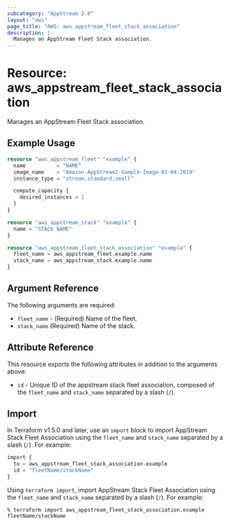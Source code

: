 ```yaml
---
subcategory: "AppStream 2.0"
layout: "aws"
page_title: "AWS: aws_appstream_fleet_stack_association"
description: |-
  Manages an AppStream Fleet Stack association.
---
```


# Resource: aws_appstream_fleet_stack_association

Manages an AppStream Fleet Stack association.

## Example Usage

```terraform
resource "aws_appstream_fleet" "example" {
  name          = "NAME"
  image_name    = "Amazon-AppStream2-Sample-Image-02-04-2019"
  instance_type = "stream.standard.small"

  compute_capacity {
    desired_instances = 1
  }
}

resource "aws_appstream_stack" "example" {
  name = "STACK NAME"
}

resource "aws_appstream_fleet_stack_association" "example" {
  fleet_name = aws_appstream_fleet.example.name
  stack_name = aws_appstream_stack.example.name
}
```

## Argument Reference

The following arguments are required:

* `fleet_name` - (Required) Name of the fleet.
* `stack_name` (Required) Name of the stack.

## Attribute Reference

This resource exports the following attributes in addition to the arguments above:

* `id` - Unique ID of the appstream stack fleet association, composed of the `fleet_name` and `stack_name` separated by a slash (`/`).

## Import

In Terraform v1.5.0 and later, use an `import` block to import AppStream Stack Fleet Association using the `fleet_name` and `stack_name` separated by a slash (`/`). For example:

```terraform
import {
  to = aws_appstream_fleet_stack_association.example
  id = "fleetName/stackName"
}
```

Using `terraform import`, import AppStream Stack Fleet Association using the `fleet_name` and `stack_name` separated by a slash (`/`). For example:

```console
% terraform import aws_appstream_fleet_stack_association.example fleetName/stackName
```
